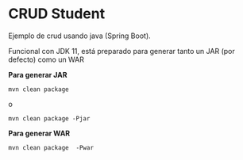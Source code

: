 # CRUD Student
Ejemplo de crud usando java (Spring Boot).

Funcional con JDK 11, está preparado para generar tanto un JAR (por defecto) como un WAR

**Para generar JAR**

    mvn clean package
o

    mvn clean package -Pjar

**Para generar WAR**

    mvn clean package  -Pwar
